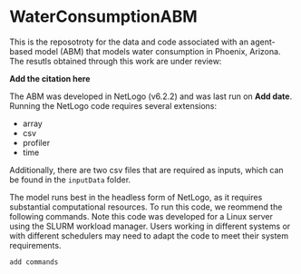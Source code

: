 # WaterConsumptionABM

This is the reposotroty for the data and code associated with an agent-based model (ABM) that models water consumption in Phoenix, Arizona. The resutls obtained through this work are under review: 

**Add the citation here**

The ABM was developed in NetLogo (v6.2.2) and was last run on **Add date**. Running the NetLogo code requires several extensions: 

*  array
*  csv
*  profiler
*  time

Additionally, there are two csv files that are required as inputs, which can be found in the `inputData` folder.

The model runs best in the headless form of NetLogo, as it requires substantial computational resources. To run this code, we reommend the following commands. Note this code was developed for a Linux server using the SLURM workload manager. Users working in different systems or with different schedulers may need to adapt the code to meet their system requirements. 

```shell
add commands
```

